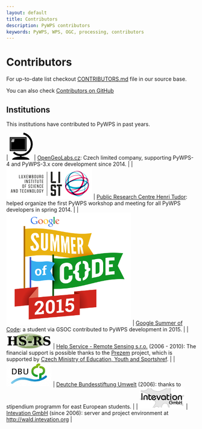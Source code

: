 ```yaml
---
layout: default
title: Contributors
description: PyWPS contributors
keywords: PyWPS, WPS, OGC, processing, contributors
---
```


# Contributors

For up-to-date list checkout [CONTRIBUTORS.md](https://github.com/geopython/pywps/blob/master/CONTRIBUTORS.md) file in our source base.

You can also check [Contributors on GitHub](https://github.com/geopython/pywps/graphs/contributors)

## Institutions

This institutions have contributed to PyWPS in past years.

| [![OpenGeoLabs.cz](../images/opengeolabs.png)](http://opengeolabs.cz) | [OpenGeoLabs.cz](http://opengeolabs.cz): Czech limited company, supporting PyWPS-4 and PyWPS-3.x core development since 2014. |
| [![Public Research Centre Henri Tudor](../images/henritudor.jpg)](http://www.list.lu) | [Public Research Centre Henri Tudor](http://www.list.lu): helped organize the first PyWPS workshop and meeting for all PyWPS developers in spring 2014. |
| [![Google Summer of Code ](../images/gsoc.png)](https://www.google-melange.com/gsoc/homepage/google/gsoc2015) | [Google Summer of Code](https://www.google-melange.com/gsoc/homepage/google/gsoc2015): a student via GSOC contributed to PyWPS development in 2015. |
| [![Help Service - Remote Sensing s.r.o.](../images/hsrs.png)](http://www.bnhelp.cz) | [Help Service - Remote Sensing s.r.o.](http://www.bnhelp.cz) (2006 - 2010):  The financial support is possible thanks to the [Prezem](http://www.prezem.cz) project, which is supported by [Czech Ministry of Education, Youth and Sportshref](http://www.msmt.cz). |
| [![Deutche Bundesstiftung Umwelt](../images/dbu.png)](http://www.dbu.de) | [Deutche Bundesstiftung Umwelt](http://www.dbu.de) (2006): thanks to stipendium programm for east European students. |
| [![Intevation GmbH](../images/intevation.png)](http://www.intevation.de) | [Intevation GmbH](http://www.intevation.de) (since 2006): server and project environment at <http://wald.intevation.org> |

